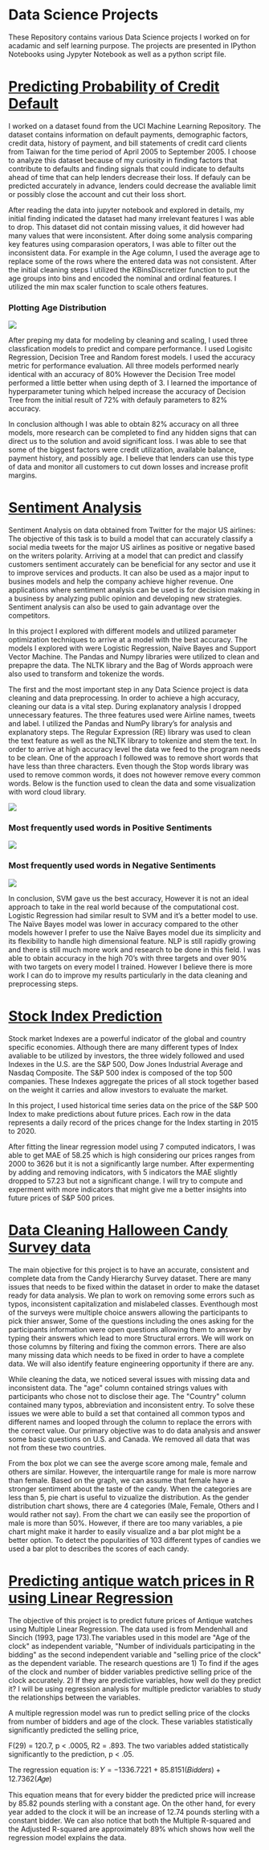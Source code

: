 # **Data Science Projects**

These Repository contains various Data Science projects I worked on for acadamic and self learning purpose. The projects are presented in IPython Notebooks using Jypyter Notebook as well as a python script file. 

# [Predicting Probability of Credit Default](https://github.com/joshweld/Data_Science_Projects/tree/master/credit_default)
I worked on a dataset found from the UCI Machine Learning Repository. The dataset contains information on default payments, demographic factors, credit data, history of payment, and bill statements of credit card clients from Taiwan for the time period of April 2005 to September 2005. I choose to analyze this dataset because of my curiosity in finding factors that contribute to defaults and finding signals that could indicate to defaults ahead of time that can help lenders decrease their loss. If defauly can be predicted accurately in advance, lenders could decrease the avaliable limit or possibly close the account and cut their loss short.

After reading the data into jupyter notebook and explored in details, my initial finding indicated the dataset had many irrelevant features I was able to drop. This dataset did not contain missing values, it did however had many values that were inconsistent. After doing some analysis comparing key features using comparasion operators, I was able to filter out the inconsistent data. For example in the Age column, I used the average age to replace some of the rows where the entered data was not consistent. After the initial cleaning steps I utilized the KBinsDiscretizer function to put the age groups into bins and encoded the nominal and ordinal features. I utilized the min max scaler function to scale others features.  

### Plotting Age Distribution 
![](/images/age_dist.png)

After preping my data for modeling by cleaning and scaling, I used three classfication models to predict and compare performance. I used Logisitc Regression, Decision Tree and Random forest models. I used the accuracy metric for performance evaluation. All three models performed nearly identical with an accuracy of 80% However the Decision Tree model performed a little better when using depth of 3. I learned the importance of hyperparameter tuning which helped increase the accuracy of Decision Tree from the initial result of 72% with defauly parameters to 82% accuracy. 

In conclusion although I was able to obtain 82% accuracy on all three models, more research can be completed to find any hidden signs that can direct us to the solution and avoid significant loss. I was able to see that some of the biggest factors were credit utilization, available balance, payment history, and possibly age. I believe that lenders can use this type of data and monitor all customers to cut down losses and increase profit margins. 
	
# [Sentiment Analysis](https://github.com/joshweld/Data_Science_Projects/tree/master/sentiment%20analysis%20for%20US%20airlines)
Sentiment Analysis on data obtained from Twitter for the major US airlines: The objective of this task is to build a model that can accurately classify a social media tweets for the major US airlines as positive or negative based on the writers polarity. Arriving at a model that can predict and classify customers sentiment accurately can be beneficial for any sector and use it to improve services and products. It can also be used as a major input to busines models and help the company achieve higher revenue. One applications where sentiment analysis can be used is for decision making in a business by analyzing public opinion and developing new strategies. Sentiment analysis can also be used to gain advantage over the competitors. 

In this project I explored with different models and utilized parameter optimization techniques to arrive at a model with the best accuracy. The models I explored with were Logistic Regression, Naïve Bayes and Support Vector Machine. The Pandas and Numpy libraries were utilized to clean and prepapre the data. The NLTK library and the Bag of Words approach were also used to transform and tokenize the words. 


The first and the most important step in any Data Science project is data cleaning and data preprocessing. In order to achieve a high accuracy, cleaning our data is a vital step. During explanatory analysis I dropped unnecessary features. The three features used were Airline names, tweets and label. I utilized the Pandas and NumPy library’s for analysis and explanatory steps. The Regular Expression (RE) library was used to clean the text feature as well as the NLTK library to tokenize and stem the text. In order to arrive at high accuracy level the data we feed to the program needs to be clean. One of the approach I followed was to remove short words that have less than three characters. Even though the Stop words library was used to remove common words, it does not however remove every common words. Below is the function used to clean the data and some visualization with word cloud library.

![](/images/clean_func.png)

### Most frequently used words in Positive Sentiments
![](/images/Positive_wordcloud.png)

### Most frequently used words in Negative Sentiments
![](/images/negative_wordcloud.png)

In conclusion, SVM gave us the best accuracy, However it is not an ideal approach to take in the real world because of the computational cost. Logistic Regression had similar result to SVM and it’s a better model to use. The Naïve Bayes model was lower in accuracy compared to the other models however I prefer to use the Naïve Bayes model due its simplicity and its flexibility to handle high dimensional feature. NLP is still rapidly growing and there is still much more work and research to be done in this field. I was able to obtain accuracy in the high 70’s with three targets and over 90% with two targets on every model I trained. However I believe there is more work I can do to improve my results particularly in the data cleaning and preprocessing steps. 

# [Stock Index Prediction](https://github.com/joshweld/Data_Science_Projects/tree/master/Stock_index)

Stock market Indexes are a powerful indicator of the global and country specific economies. Although there are many different types of Index avaliable to be utilized by investors, the three widely followed and used Indexes in the U.S. are the S&P 500, Dow Jones Industrial Average and Nasdaq Composite. The S&P 500 index is composed of the top 500 companies. These Indexes aggregate the prices of all stock together based on the weight it carries and allow investors to evaluate the market. 

In this project, I used historical time series data on the price of the S&P 500 Index to make predictions about future prices. Each row in the data represents a daily record of the prices change for the Index starting in 2015 to 2020. 

After fitting the linear regression model using 7 computed indicators, I was able to get MAE of 58.25 which is high considering our prices ranges from 2000 to 3626 but it is not a significantly large number. After expermenting by adding and removing indicators, with 5 indicators the MAE slightly dropped to 57.23 but not a significant change. I will try to compute and experment with more indicators that might give me a better insights into future prices of S&P 500 prices. 

# [Data Cleaning Halloween Candy Survey data](https://github.com/joshweld/Data_Science_Projects/tree/master/Data_Cleaning_Halloween_candy)

The main objective for this project is to have an accurate, consistent and complete data from the Candy Hierarchy Survey dataset. There are many issues that needs to be fixed within the dataset in order to make the dataset ready for data analysis. We plan to work on removing some errors such as typos, inconsistent capitalization and mislabeled classes. Eventhough most of the surveys were multiple choice answers allowing the participants to pick thier answer, Some of the questions including the ones asking for the participants information were open questions allowing them to answer by typing their answers which lead to more Structural errors. We will work on those columns by filtering and fixing the common errors. There are also many missing data which needs to be fixed in order to have a complete data. We will also identify feature engineering opportunity if there are any.

While cleaning the data, we noticed several issues with missing data and inconsistent data. The "age" column contained strings values with participants who chose not to disclose their age. The "Country" column contained many typos, abbreviation and inconsistent entry. To solve these issues we were able to build a set that contained all common typos and different names and looped through the column to replace the errors with the correct value. Our primary objective was to do data analysis and answer some basic questions on U.S. and Canada. We removed all data that was not from these two countries.  

From the box plot we can see the averge score among male, female and others are similar. However, the interquartile range for male is more narrow than female. Based on the graph, we can assume that female have a stronger sentiment about the taste of the candy. When the categories are less than 5, pie chart is useful to vizualize the distribution. As the gender distribution chart shows, there are 4 categories (Male, Female, Others and I would rather not say). From the chart we can easily see the proportion of male is more than 50%. However, if there are too many variables, a pie chart might make it harder to easily visualize and a bar plot might be a better option. To detect the popularities of 103 different types of candies we used a bar plot to describes the scores of each candy. 

# [Predicting antique watch prices in R using Linear Regression](https://github.com/joshweld/Data_Science_Projects/tree/master/antique_watches)

The objective of this project is to predict future prices of Antique watches using Multiple Linear Regression. The data used is from Mendenhall and Sincich (1993, page 173).The variables used in this model are "Age of the clock" as independent variable, "Number of individuals participating in the bidding" as the second independent variable and "selling price of the clock" as the dependent variable. The research questions are 1) To find if the ages of the clock and number of bidder variables predictive selling price of the clock accurately. 2) If they are predictive variables, how well do they predict it? I will be using regression analysis for multiple predictor variables to study the relationships between the variables.

A multiple regression model was run to predict selling price of the clocks from number of bidders and age of the clock. These variables statistically significantly predicted the selling price,

F(29) = 120.7, p < .0005, R2 = .893. The two variables added statistically significantly to the
prediction, p < .05.

The regression equation is:
𝑌 = −1336.7221 + 85.8151(𝐵𝑖𝑑𝑑𝑒𝑟𝑠) + 12.7362(𝐴𝑔𝑒)

This equation means that for every bidder the predicted price will increase by 85.82 pounds sterling with a 
constant age. On the other hand, for every year added to the clock it will be an increase of 12.74
pounds sterling with a constant bidder. We can also notice that both the Multiple R-squared and
the Adjusted R-squared are approximately 89% which shows how well the regression model explains the data.
